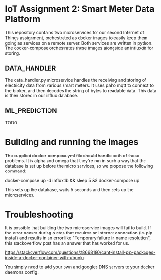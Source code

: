 # IoT Assignment 2: Smart Meter Data Platform
This repository contains two microservices for our second Internet of Things assignment, orchestrated as docker images to easily keep them going as services on a remote server. Both services are written in python.
The docker-compose orchestrates these images alongside an influxdb for storing.

## DATA_HANDLER
The data_handler.py microservice handles the receiving and storing of electricity data from various smart meters.
It uses paho mqtt to connect to the broker, and then decodes the string of bytes to readable data. This data is then stored in our influx database.

## ML_PREDICTION
TODO

# Building and running the images
The supplied docker-compose.yml file should handle both of these problems. It is alpha and omega that they're run in such a way that the database is set up before the micro services, so we propose the following command:

docker-compose up -d influxdb && sleep 5 && docker-compose up

This sets up the database, waits 5 seconds and then sets up the microservices.

# Troubleshooting
It is possible that building the two microservice images will fail to build. If the error occurs during a step that requires an internet connection (ie. pip install) and results in an error like "Temporary failure in name resolution", this stackoverflow post has an answer that has worked for us.

https://stackoverflow.com/questions/28668180/cant-install-pip-packages-inside-a-docker-container-with-ubuntu

You simply need to add your own and googles DNS servers to your docker daemons config.